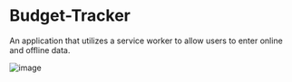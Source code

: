 # Budget-Tracker
An application that utilizes a service worker to allow users to enter online and offline data. 


![image](C:\Users\adamj\code\class-repo\uofa-tuc-fsf-pt-11-2020-u-c\18-PWA\02-Homework\Budget-Tracker\public\budget.png)
